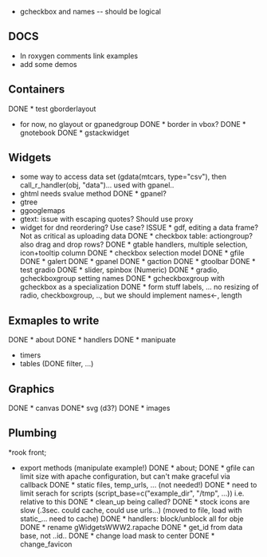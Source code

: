 * gcheckbox and names -- should be logical

DOCS
-----
* In roxygen comments link examples
* add some demos

Containers
-----------
DONE * test gborderlayout
* for now, no glayout or gpanedgroup
DONE * border in vbox?
DONE * gnotebook
DONE * gstackwidget


Widgets
-------

* some way to access data set (gdata(mtcars, type="csv"), then call_r_handler(obj, "data")... used with gpanel.. 
* ghtml needs svalue method
DONE * gpanel?
* gtree
* ggooglemaps
* gtext: issue with escaping quotes? Should use proxy
* widget for dnd reordering? Use case?
ISSUE * gdf, editing a data frame? Not as critical as uploading data
DONE * checkbox table: actiongroup? also drag and drop rows?
DONE * gtable handlers, multiple selection, icon+tooltip column
DONE * checkbox selection model
DONE * gfile 
DONE * galert 
DONE * gpanel
DONE * gaction
DONE * gtoolbar
DONE * test gradio
DONE * slider, spinbox (Numeric)
DONE * gradio, gcheckboxgroup setting names
DONE * gcheckboxgroup with gcheckbox as a specialization
DONE * form stuff labels, ... no resizing of radio, checkboxgroup, .., but we should implement names<-, length

Exmaples to write
-------
DONE * about
DONE * handlers
DONE * manipuate
* timers
* tables (DONE filter, ...)


Graphics
--------
DONE * canvas
DONE* svg (d3?)
DONE * images

Plumbing
--------
*rook front; 
* export methods (manipulate example!)
DONE * about; 
DONE * gfile can limit size with apache configuration, but can't make graceful via callback
DONE * static files, temp_urls, ... (not needed!)
DONE * need to limit serach for scripts (script_base=c("example_dir", "/tmp", ...)) i.e. relative to this
DONE * clean_up being called?
DONE * stock icons are slow (.3sec. could cache, could use urls...) (moved to file, load with static_... need to cache)
DONE * handlers: block/unblock all for obje
DONE * rename gWidgetsWWW2.rapache
DONE * get_id from data base, not ..id..
DONE * change load mask to center
DONE * change_favicon



